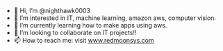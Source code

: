 - 👋 Hi, I’m @nighthawk0003
- 👀 I’m interested in IT, machine learning, amazon aws, computer vision.
- 🌱 I’m currently learning how to make apps using aws.
- 💞️ I’m looking to collaborate on IT projects!!
- 📫 How to reach me: visit www.redmoonsys.com

<!---
nighthawk0003/nighthawk0003 is a ✨ special ✨ repository because its `README.md` (this file) appears on your GitHub profile.
You can click the Preview link to take a look at your changes.
--->
